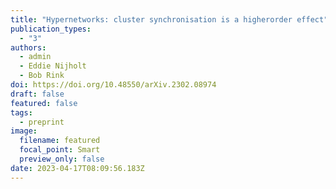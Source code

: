 ```yaml
---
title: "Hypernetworks: cluster synchronisation is a higherorder effect"
publication_types:
  - "3"
authors:
  - admin
  - Eddie Nijholt
  - Bob Rink
doi: https://doi.org/10.48550/arXiv.2302.08974
draft: false
featured: false
tags:
  - preprint
image:
  filename: featured
  focal_point: Smart
  preview_only: false
date: 2023-04-17T08:09:56.183Z
---
```

